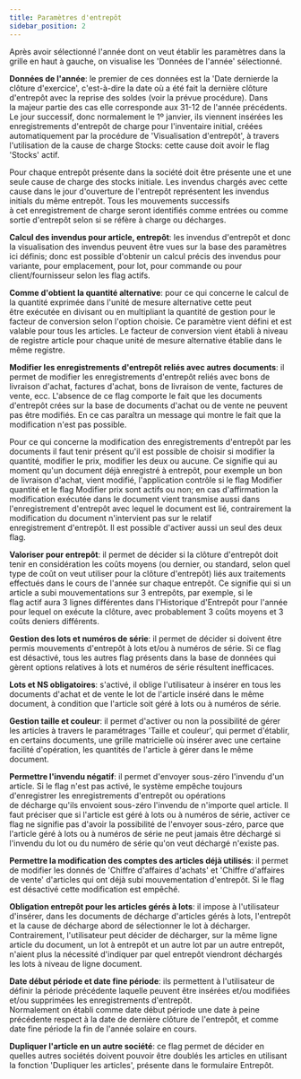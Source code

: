 ```yaml
---
title: Paramètres d'entrepôt
sidebar_position: 2
---
```


Après avoir sélectionné l'année dont on veut établir les paramètres dans la grille en haut à gauche, on visualise les 'Données de l'année' sélectionné.

**Données de l'année**: le premier de ces données est la 'Date dernierde la clôture d'exercice', c'est-à-dire la date où a été fait la dernière clôture d'entrepôt avec la reprise des soldes (voir la prévue procédure). Dans la majeur partie des cas elle corresponde aux 31-12 de l'année précédents. Le jour successif, donc normalement le 1º janvier, ils viennent insérées les enregistrements d'entrepôt de charge pour l'inventaire initial, créées automatiquement par la procédure de 'Visualisation d'entrepôt', à travers l'utilisation de la cause de charge Stocks: cette cause doit avoir le flag 'Stocks' actif.

Pour chaque entrepôt présente dans la société doit être présente une et une seule cause de charge des stocks initiale. Les invendus chargés avec cette cause dans le jour d'ouverture de l'entrepôt représentent les invendus initials du même entrepôt. Tous les mouvements successifs à cet enregistrement de charge seront identifiés comme entrées ou comme sortie d'entrepôt selon si se réfère à charge ou décharges.



**Calcul des invendus pour article, entrepôt**: les invendus d'entrepôt et donc la visualisation des invendus peuvent être vues sur la base des paramètres ici définis; donc est possible d'obtenir un calcul précis des invendus pour variante, pour emplacement, pour lot, pour commande ou pour client/fournisseur selon les flag actifs.

**Comme d'obtient la quantité alternative**: pour ce qui concerne le calcul de la quantité exprimée dans l'unité de mesure alternative cette peut être exécutée en divisant ou en multipliant la quantité de gestion pour le facteur de conversion selon l'option choisie. Ce paramètre vient défini et est valable pour tous les articles. Le facteur de conversion vient établi à niveau de registre article pour chaque unité de mesure alternative établie dans le même registre.

**Modifier les enregistrements d'entrepôt reliés avec autres documents**: il permet de modifier les enregistrements d'entrepôt reliés avec bons de livraison d'achat, factures d'achat, bons de livraison de vente, factures de vente, ecc. L'absence de ce flag comporte le fait que les documents d'entrepôt crées sur la base de documents d'achat ou de vente ne peuvent pas être modifiés. En ce cas paraîtra un message qui montre le fait que la modification n'est pas possible.

Pour ce qui concerne la modification des enregistrements d'entrepôt par les documents il faut tenir présent qu'il est possible de choisir si modifier la quantité, modifier le prix, modifier les deux ou aucune. Ce signifie qui au moment qu'un document déjà enregistré à entrepôt, pour exemple un bon de livraison d'achat, vient modifié, l'application contrôle si le flag Modifier quantité et le flag Modifier prix sont actifs ou non; en cas d'affirmation la modification exécutée dans le document vient transmise aussi dans l'enregistrement d'entrepôt avec lequel le document est lié, contrairement la modification du document n'intervient pas sur le relatif enregistrement d'entrepôt. Il est possible d'activer aussi un seul des deux flag.



**Valoriser pour entrepôt**: il permet de décider si la clôture d'entrepôt doit tenir en considération les coûts moyens (ou dernier, ou standard, selon quel type de coût on veut utiliser pour la clôture d'entrepôt) liés aux traitements effectués dans le cours de l'année sur chaque entrepôt. Ce signifie qui si un article a subi mouvementations sur 3 entrepôts, par exemple, si le flag actif aura 3 lignes différentes dans l'Historique d'Entrepôt pour l'année pour lequel on exécute la clôture, avec probablement 3 coûts moyens et 3 coûts deniers différents.

**Gestion des lots et numéros de série**: il permet de décider si doivent être permis mouvements d'entrepôt à lots et/ou à numéros de série. Si ce flag est désactivé, tous les autres flag présents dans la base de données qui gèrent options relatives à lots et numéros de série résultent inefficaces.

**Lots et NS obligatoires**: s'activé, il oblige l'utilisateur à insérer en tous les documents d'achat et de vente le lot de l'article inséré dans le même document, à condition que l'article soit géré à lots ou à numéros de série.

**Gestion taille et couleur**: il permet d'activer ou non la possibilité de gérer les articles à travers le paramétrages 'Taille et couleur', qui permet d'établir, en certains documents, une grille matricielle où insérer avec une certaine facilité d'opération, les quantités de l'article à gérer dans le même document.

**Permettre l'invendu négatif**: il permet d'envoyer sous-zéro l'invendu d'un article. Si le flag n'est pas activé, le système empêche toujours d'enregistrer les enregistrements d'entrepôt ou opérations de décharge qu'ils envoient sous-zéro l'invendu de n'importe quel article. Il faut préciser que si l'article est géré à lots ou à numéros de série, activer ce flag ne signifie pas d'avoir la possibilité de l'envoyer sous-zéro, parce que l'article géré à lots ou à numéros de série ne peut jamais être déchargé si l'invendu du lot ou du numéro de série qu'on veut déchargé n'existe pas.

**Permettre la modification des comptes des articles déjà utilisés**: il permet de modifier les donnés de 'Chiffre d'affaires d'achats' et 'Chiffre d'affaires de vente' d'articles qui ont déjà subi mouvementation d'entrepôt. Si le flag est désactivé cette modification est empêché.

**Obligation entrepôt pour les articles gérés à lots**: il impose à l'utilisateur d'insérer, dans les documents de décharge d'articles gérés à lots, l'entrepôt et la cause de décharge abord de sélectionner le lot à décharger. Contrairement, l'utilisateur peut décider de décharger, sur la même ligne article du document, un lot à entrepôt et un autre lot par un autre entrepôt, n'aient plus la nécessité d'indiquer par quel entrepôt viendront déchargés les lots à niveau de ligne document.

**Date début période et date fine période**: ils permettent à l'utilisateur de définir la période précédente laquelle peuvent être insérées et/ou modifiées et/ou supprimées les enregistrements d'entrepôt. Normalement on établi comme date début période une date à peine précédente respect à la date de dernière clôture de l'entrepôt, et comme date fine période la fin de l'année solaire en cours.

**Dupliquer l'article en un autre société**: ce flag permet de décider en quelles autres sociétés doivent pouvoir être doublés les articles en utilisant la fonction 'Dupliquer les articles', présente dans le formulaire Entrepôt.






